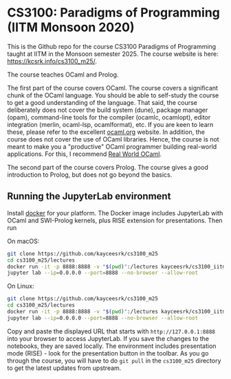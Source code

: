 # CS3100: Paradigms of Programming (IITM Monsoon 2020)

This is the Github repo for the course CS3100 Paradigms of Programming taught at
IITM in the Monsoon semester 2025. The course website is here:
https://kcsrk.info/cs3100_m25/.

The course teaches OCaml and Prolog.

The first part of the course covers OCaml. The course covers a significant chunk
of the OCaml language. You should be able to self-study the course to get a good
understanding of the language. That said, the course deliberately does not cover
the build system (dune), package manager (opam), command-line tools for the
compiler (ocamlc, ocamlopt), editor integration (merlin, ocaml-lsp,
ocamlformat), etc. If you are keen to learn these, please refer to the excellent
[ocaml.org](https://ocaml.org/) website. In addition, the course does not cover
the use of OCaml libraries. Hence, the course is not meant to make you a
"productive" OCaml programmer building real-world applications. For this, I
recommend [Real World OCaml](https://dev.realworldocaml.org/).

The second part of the course covers Prolog. The course gives a good
introduction to Prolog, but does not go beyond the basics.

## Running the JupyterLab environment

Install [docker](https://docs.docker.com/install/#supported-platforms) for your
platform. The Docker image includes JupyterLab with OCaml and SWI-Prolog kernels,
plus RISE extension for presentations. Then run

On macOS:

```bash
git clone https://github.com/kayceesrk/cs3100_m25
cd cs3100_m25/lectures
docker run -it -p 8888:8888 -v "$(pwd)":/lectures kayceesrk/cs3100_iitm:m25
jupyter lab --ip=0.0.0.0 --port=8888 --no-browser --allow-root
```

On Linux:

```bash
git clone https://github.com/kayceesrk/cs3100_m25
cd cs3100_m25/lectures
docker run -it -p 8888:8888 -v "$(pwd)":/lectures kayceesrk/cs3100_iitm:m25
jupyter lab --ip=0.0.0.0 --port=8888 --no-browser --allow-root
```

Copy and paste the displayed URL that starts with `http://127.0.0.1:8888` into
your browser to access JupyterLab. If you save the changes to the notebooks, they are saved locally.
The environment includes presentation mode (RISE) - look for the presentation button in the toolbar.
As you go through the course, you will have to do `git pull` in the `cs3100_m25`
directory to get the latest updates from upstream.
